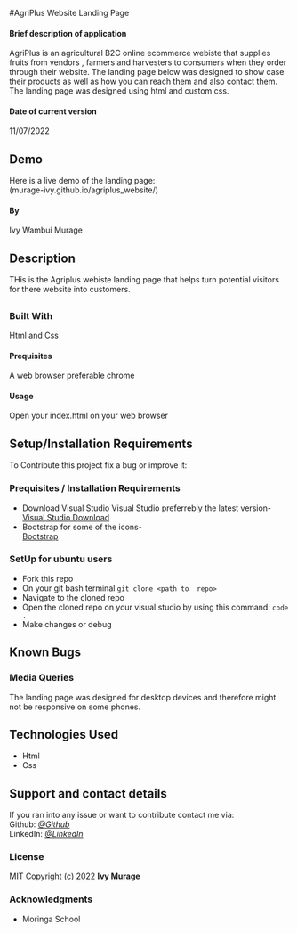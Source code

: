 #AgriPlus Website Landing Page
#### Brief description of application
AgriPlus is an agricultural B2C online ecommerce webiste  that supplies fruits from vendors , farmers and harvesters to consumers when they order through their website. The landing page below was designed to show case their products as well as how you can reach them and also contact them. The landing page was designed using html and custom css. 
#### Date of current version 
11/07/2022
## Demo
Here is a live demo of the landing page:  
(murage-ivy.github.io/agriplus_website/)
#### By 
Ivy Wambui Murage
## Description
THis is the Agriplus webiste landing page that helps turn potential visitors for there website into customers.
##
### Built With
Html and Css  
#### Prequisites 
A web browser preferable chrome
#### Usage
Open your index.html on your web browser
## Setup/Installation Requirements
To Contribute this project fix a bug or improve it:
### Prequisites /  Installation Requirements
* Download Visual Studio
Visual Studio preferrebly the latest version-  
[ Visual Studio Download](https://code.visualstudio.com/download)
* Bootstrap for some of the icons-  
[ Bootstrap](https://getbootstrap.com/docs/4.0/getting-started/download/)

### SetUp for ubuntu users
* Fork this repo
* On your git bash terminal
  `git clone <path to  repo>`
* Navigate to the cloned repo
* Open the cloned repo on your visual studio by using this command:
` code . `
* Make changes or debug
## Known Bugs
### Media Queries  
The landing page  was designed for desktop devices and therefore might not be responsive on some phones.
## Technologies Used
* Html
* Css
## Support and contact details
If you ran into any issue or want to contribute contact me via:  
Github: [*@Github*](https://github.com/Murage-Ivy )   
LinkedIn: [*@LinkedIn*](https://www.linkedin.com/in/ivy-murage-158736196/ )   


### License  
MIT
Copyright (c) 2022 **Ivy Murage**
### Acknowledgments
* Moringa School
  
